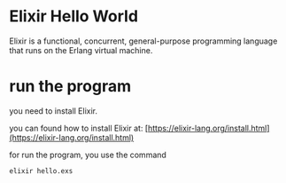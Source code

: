 # Elixir Hello World

Elixir is a functional, concurrent, general-purpose programming language that runs on the Erlang virtual machine.

# run the program

you need to install Elixir.

you can found how to install Elixir at: [https://elixir-lang.org/install.html](https://elixir-lang.org/install.html)

for run the program, you use the command 

```sh
elixir hello.exs
```